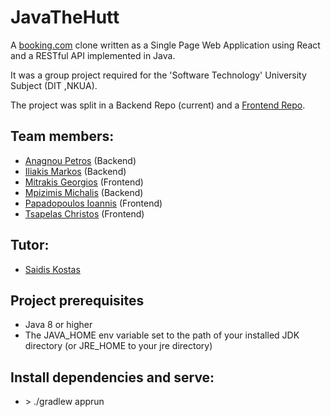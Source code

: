 # **JavaTheHutt**

A [booking.com](https://www.booking.com/) clone written as a Single Page Web Application using React and a RESTful API implemented in Java.

It was a group project required for the 'Software Technology' University Subject (DIT ,NKUA).

The project was split in a Backend Repo (current) and a [Frontend Repo](https://github.com/GeorgeMitrakis/javathehutt-frontend).


## Team members:

- [Anagnou Petros](https://www.linkedin.com/in/petros-anagnou/) (Backend)
- [Iliakis Markos](https://www.linkedin.com/in/markos-iliakis-ba88b8135/) (Backend)
- [Mitrakis Georgios](https://www.linkedin.com/in/george-mitrakis-867b74191/) (Frontend)
- [Mpizimis Michalis](https://www.linkedin.com/in/michaelbzms/) (Backend)
- [Papadopoulos Ioannis](https://www.linkedin.com/in/ioannis-papadopoulos-5356b9169/) (Frontend)
- [Tsapelas Christos](https://www.linkedin.com/in/christos-tsapelas-71686a16b/) (Frontend)

## Tutor:

 - [Saidis Kostas](https://www.linkedin.com/in/saiko/)

## Project prerequisites

 - Java 8 or higher
 - The JAVA_HOME env variable set to the path of your installed JDK directory (or JRE_HOME to your jre directory)

## Install dependencies and serve:

 - \> ./gradlew apprun
